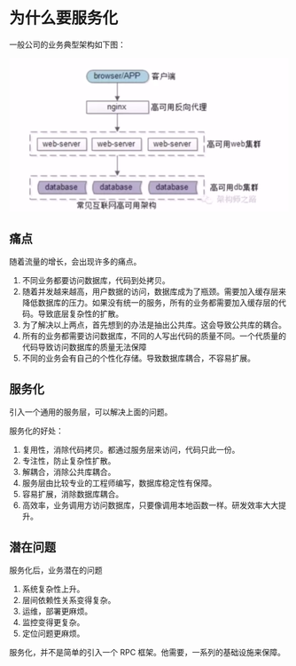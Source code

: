 # 为什么要服务化

一般公司的业务典型架构如下图：

![](../image/mir-service-solution-1.jpg)

## 痛点

随着流量的增长，会出现许多的痛点。

1. 不同业务都要访问数据库，代码到处拷贝。
2. 随着并发越来越高，用户数据的访问，数据库成为了瓶颈。需要加入缓存层来降低数据库的压力。如果没有统一的服务，所有的业务都需要加入缓存层的代码。导致底层复杂性的扩散。
3. 为了解决以上两点，首先想到的办法是抽出公共库。这会导致公共库的耦合。
4. 所有的业务都需要访问数据库，不同的人写出代码的质量不同。一个代质量的代码导致访问数据库的质量无法保障
5. 不同的业务会有自己的个性化存储。导致数据库耦合，不容易扩展。

## 服务化

引入一个通用的服务层，可以解决上面的问题。

服务化的好处：

1. 复用性，消除代码拷贝。都通过服务层来访问，代码只此一份。
2. 专注性，防止复杂性扩散。
3. 解耦合，消除公共库耦合。
4. 服务层由比较专业的工程师编写，数据库稳定性有保障。
5. 容易扩展，消除数据库耦合。
6. 高效率，业务调用方访问数据库，只要像调用本地函数一样。研发效率大大提升。

## 潜在问题

服务化后，业务潜在的问题

1. 系统复杂性上升。
2. 层间依赖性关系变得复杂。
3. 运维，部署更麻烦。
4. 监控变得更复杂。
5. 定位问题更麻烦。

服务化，并不是简单的引入一个 RPC 框架。他需要，一系列的基础设施来保障。 